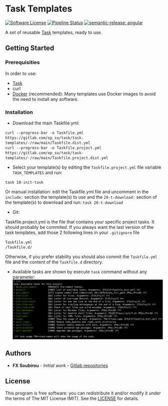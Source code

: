 # Task Templates

[![Software License](https://img.shields.io/badge/license-MIT-informational.svg?style=flat)](LICENSE)
[![Pipeline Status](https://gitlab.com/op_so/task/task-templates/badges/main/pipeline.svg)](https://gitlab.com/op_so/task/task-templates/pipelines)
[![semantic-release: angular](https://img.shields.io/badge/semantic--release-angular-e10079?logo=semantic-release)](https://github.com/semantic-release/semantic-release)

A set of reusable [Task](https://taskfile.dev) templates, ready to use.

## Getting Started

### Prerequisities

In order to use:

* [Task](https://taskfile.dev)
* curl
* [Docker](https://docs.docker.com/engine/install/) (recommended): Many templates use Docker images to avoid the need to install any software.

### Installation

* Download the main Taskfile.yml:

```shell
curl --progress-bar -o Taskfile.yml https://gitlab.com/op_so/task/task-templates/-/raw/main/Taskfile.dist.yml
curl --progress-bar -o Taskfile.project.yml https://gitlab.com/op_so/task/task-templates/-/raw/main/Taskfile.project.dist.yml
```

* Select your template(s) by editing the `Taskfile.project.yml` file variable `TASK_TEMPLATES` and run:

```shell
task 10-init-task
```

Or manual installation: edit the Taskfile.yml file and uncomment in the `include:` section the template(s) to use and the `20-t-download:` section of the template(s) to download and run: `task 20-t-download`

* Git:

Taskfile.project.yml is the file that contains your specific project tasks. It should probably be commited.
If you always want the last version of the task templates, add those 2 following lines in your `.gitignore` file

```shell
Taskfile.yml
/Taskfile.d/
```

Otherwise, if you prefer stability you should also commit the `Taskfile.yml` file and the content of the `Taskfile.d` directory.

* Available tasks are shown by execute `task` command without any parameter:
![Available tasks](tasks-list.png "Available tasks")

## Authors

* **FX Soubirou** - *Initial work* - [Gitlab repositories](https://gitlab.com/op_so)

## License

This program is free software: you can redistribute it and/or modify it under the terms of The MIT License (MIT). See the [LICENSE](https://opensource.org/licenses/MIT) for details.
